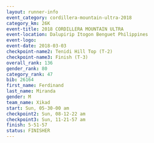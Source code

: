 ```yaml
---
layout: runner-info 
event_category: cordillera-mountain-ultra-2018 
category_km: 26K 
event-title: 2018 CORDILLERA MOUNTAIN ULTRA 
event-location: Dalupirip Itogon Benguet Philippines 
event-logo: 
event-date: 2018-03-03 
checkpoint-name2: Tenidi Hill Top (T-2) 
checkpoint-name3: Finish (T-3) 
overall_rank: 136
gender_rank: 80
category_rank: 47
bib: 26164
first_name: Ferdinand
last_name: Miranda
gender: M
team_name: Xikad
start: Sun, 05-30-00 am
checkpoint2: Sun, 08-12-22 am
checkpoint3: Sun, 11-21-57 am
finish: 5-51-57
status: FINISHER
---
```

